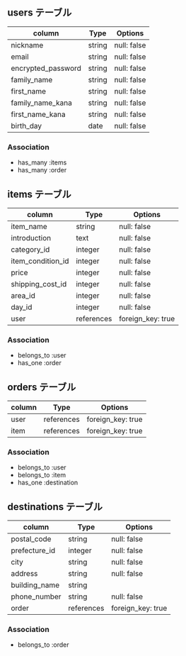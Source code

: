 

## users テーブル

| column                | Type         | Options                       |
| --------------------- | ------------ | ----------------------------- |
| nickname              | string       | null: false                   |
| email                 | string       | null: false                   |
| encrypted_password    | string       | null: false                   |
| family_name           | string       | null: false                   |
| first_name            | string       | null: false                   |
| family_name_kana      | string       | null: false                   |
| first_name_kana       | string        | null: false                  |
| birth_day             | date         | null: false                   |

### Association

- has_many :items
- has_many :order

## items テーブル

| column                | Type         | Options                       |
| --------------------- | ------------ | ----------------------------- |
| item_name             | string       | null: false                   |
| introduction          | text         | null: false                   |
| category_id           | integer      | null: false                   |
| item_condition_id     | integer      | null: false                   |
| price                 | integer      | null: false                   |
| shipping_cost_id      | integer      | null: false                   |
| area_id               | integer      | null: false                   |
| day_id                | integer      | null: false                   |
| user                  | references   | foreign_key: true             |

### Association

- belongs_to :user
- has_one :order

## orders テーブル

| column                | Type         | Options                       |
| --------------------- | ------------ | ----------------------------- |
| user                  | references   | foreign_key: true             |
| item                  | references   | foreign_key: true             |

### Association

- belongs_to :user
- belongs_to :item
- has_one :destination

## destinations テーブル

| column                | Type         | Options                       |
| --------------------- | ------------ | ----------------------------- |
| postal_code           | string       | null: false                   |
| prefecture_id         | integer       | null: false                  |
| city                  | string       | null: false                   |
| address               | string       | null: false                   |
| building_name         | string       |                               |
| phone_number          | string       | null: false                   |
| order                 | references   | foreign_key: true             |

### Association
- belongs_to :order